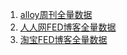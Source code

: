 1. [alloy周刊全量数据](./alloyWeek/alloyWeekJson.md)
2. [人人网FED博客全量数据](./renren/renrenFed.md)
3. [淘宝FED博客全量数据](./taobeo/taobeoFed.md)
